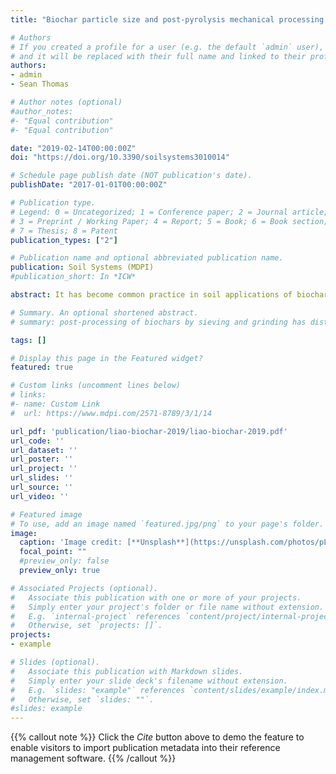 ```yaml
---
title: "Biochar particle size and post-pyrolysis mechanical processing affect soil pH, water retention capacity, and plant performance"

# Authors
# If you created a profile for a user (e.g. the default `admin` user), write the username (folder name) here 
# and it will be replaced with their full name and linked to their profile.
authors:
- admin
- Sean Thomas

# Author notes (optional)
#author_notes:
#- "Equal contribution"
#- "Equal contribution"

date: "2019-02-14T00:00:00Z"
doi: "https://doi.org/10.3390/soilsystems3010014"

# Schedule page publish date (NOT publication's date).
publishDate: "2017-01-01T00:00:00Z"

# Publication type.
# Legend: 0 = Uncategorized; 1 = Conference paper; 2 = Journal article;
# 3 = Preprint / Working Paper; 4 = Report; 5 = Book; 6 = Book section;
# 7 = Thesis; 8 = Patent
publication_types: ["2"]

# Publication name and optional abbreviated publication name.
publication: Soil Systems (MDPI)
#publication_short: In *ICW*

abstract: It has become common practice in soil applications of biochar to use ground and/or sieved material to reduce particle size and so enhance mixing and surface contact between soils and char particles. Smaller particle sizes of biochars have been suggested to enhance liming effects and nutrient exchange, and potentially to increase water storage capacity; however, data remains scarce and effects on plant growth responses have not been examined. We manipulated biochar particle size by sieving or grinding to generate particles in two size ranges (0.06–0.5 mm and 2–4 mm), and examined effects on soil pH, soil water retention, and plant physiological and growth performance of two test species 

# Summary. An optional shortened abstract.
# summary: post-processing of biochars by sieving and grinding has distinct effects on biochar chemical and physical properties, and that resulting differences in properties have large but strongly species-speciﬁc effects on plant performance in biochar-amended substrates.

tags: []

# Display this page in the Featured widget?
featured: true

# Custom links (uncomment lines below)
# links:
#- name: Custom Link
#  url: https://www.mdpi.com/2571-8789/3/1/14

url_pdf: 'publication/liao-biochar-2019/liao-biochar-2019.pdf'
url_code: ''
url_dataset: ''
url_poster: ''
url_project: ''
url_slides: ''
url_source: ''
url_video: ''

# Featured image
# To use, add an image named `featured.jpg/png` to your page's folder. 
image:
  caption: 'Image credit: [**Unsplash**](https://unsplash.com/photos/pLCdAaMFLTE)'
  focal_point: ""
  #preview_only: false
  preview_only: true

# Associated Projects (optional).
#   Associate this publication with one or more of your projects.
#   Simply enter your project's folder or file name without extension.
#   E.g. `internal-project` references `content/project/internal-project/index.md`.
#   Otherwise, set `projects: []`.
projects:
- example

# Slides (optional).
#   Associate this publication with Markdown slides.
#   Simply enter your slide deck's filename without extension.
#   E.g. `slides: "example"` references `content/slides/example/index.md`.
#   Otherwise, set `slides: ""`.
#slides: example
---
```


{{% callout note %}}
Click the *Cite* button above to demo the feature to enable visitors to import publication metadata into their reference management software.
{{% /callout %}}
